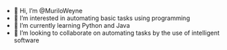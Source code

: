 - 👋 Hi, I’m @MuriloWeyne
- 👀 I’m interested in automating basic tasks using programming
- 🌱 I’m currently learning Python and Java
- 💞️ I’m looking to collaborate on automating tasks by the use of intelligent software

<!---
MuriloWeyne/MuriloWeyne is a ✨ special ✨ repository because its `README.md` (this file) appears on your GitHub profile.
You can click the Preview link to take a look at your changes.
--->
